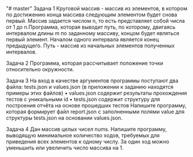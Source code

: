 "# master" 
Задача 1 Круговой массив - массив из элементов, в котором по достижению конца массива следующим элементом будет снова первый. Mассив задается числом n, то есть представляет собой числа от 1 до n.Программа, которая выводит путь, по которому, двигаясь интервалом длины m по заданному массиву, концом будет являться первый элемент. Началом одного интервала является конец предыдущего. Путь - массив из начальных элементов полученных интервалов.

Задача 2 Программа, которая рассчитывает положение точки относительно окружности.

Задача 3 На вход в качестве аргументов программы поступают два файла: tests.json и values.json (в приложении к заданию находятся примеры этих файлов) • values.json содержит результаты прохождения тестов с уникальными id • tests.json содержит структуру для построения отчёта на основе прошедших тестов Напишите программу, которая формирует файл report.json с заполненными полями value для структуры tests.json на основании values.json.

Задача 4 Дан массив целых чисел nums. Напишите программу, выводящую минимальное количество ходов, требуемых для приведения всех элементов к одному числу. За один ход можно уменьшить или увеличить число массива на 1.
